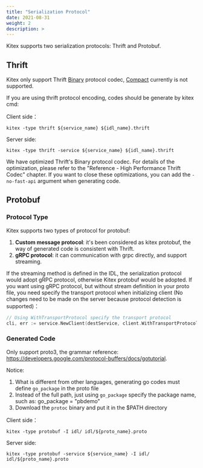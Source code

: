 ```yaml
---
title: "Serialization Protocol"
date: 2021-08-31
weight: 2
description: >
---
```


Kitex supports two serialization protocols: Thrift and Protobuf.

## Thrift

Kitex only support Thrift [Binary](https://github.com/apache/thrift/blob/master/doc/specs/thrift-binary-protocol.md) protocol codec, [Compact](https://github.com/apache/thrift/blob/master/doc/specs/thrift-compact-protocol.md) currently is not supported.

If you are using thrift protocol encoding, codes should be generate by kitex cmd:

Client side：

```
kitex -type thrift ${service_name} ${idl_name}.thrift
```

Server side:

 ```
kitex -type thrift -service ${service_name} ${idl_name}.thrift
 ```

We have optimized Thrift's Binary protocol codec. For details of the optimization, please refer to the "Reference - High Performance Thrift Codec" chapter. If you want to close these optimizations, you can add the `-no-fast-api` argument when generating code.

## Protobuf

### Protocol Type

Kitex supports two types of protocol for protobuf:

1. **Custom message protocol**: it's been considered as kitex protobuf, the way of generated code is consistent with Thrift.
2. **gRPC protocol**: it can communication with grpc directly, and support streaming.

If the streaming method is defined in the IDL, the serialization protocol would adopt gRPC protocol, otherwise Kitex protobuf would be adopted. If you want using gRPC protocol, but without stream definition in your proto file, you need specify the transport protocol when initializing client (No changes need to be made on the server because protocol detection is supported)：

```go
// Using WithTransportProtocol specify the transport protocol
cli, err := service.NewClient(destService, client.WithTransportProtocol(transport.GRPC))
```

### Generated Code

Only support proto3, the grammar reference: https://developers.google.com/protocol-buffers/docs/gotutorial.

Notice:

1. What is different from other languages, generating go codes must define `go_package` in the proto file
2. Instead of the full path, just using `go_package` specify the package name, such as: go_package = "pbdemo"
3. Download the `protoc` binary and put it in the $PATH directory

Client side：

```
kitex -type protobuf -I idl/ idl/${proto_name}.proto
```

Server side:

```
kitex -type protobuf -service ${service_name} -I idl/ idl/${proto_name}.proto
```
